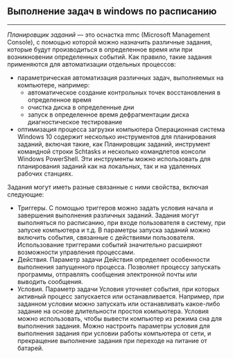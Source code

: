 ## Выполнение задач в windows по расписанию
***
*Планировщик заданий* — это оснастка mmc (Microsoft Management Console), с помощью которой можно назначить различные задания, которые будут производиться в определенное время или при возникновении определенных событий. Как правило, такие задания применяются для автоматизации отдельных процессов:

- параметрическая автоматизация различных задач, выполняемых на компьютере, например:
  - автоматическое создание контрольных точек восстановления в определенное время
  - очистка диска в определенные дни
  - запуск в определенное время дефрагментации диска диагностическое тестирование
 - оптимизация процесса загрузки компьютера
Операционная система Windows 10 содержит несколько инструментов для планирования заданий, включая такие, как Планировщик заданий, инструмент командной строки Schtasks и несколько командлетов консоли Windows PowerShell. Эти инструменты можно использовать для планирования заданий как на локальных, так и на удаленных рабочих станциях.

Задания могут иметь разные связанные с ними свойства, включая следующие:

 - Триггеры. С помощью триггеров можно задать условия начала и завершения выполнения различных заданий. Задания могут выполняться по расписанию, при входе пользователя в систему, при запуске компьютера и т.д. В параметры запуска заданий можно включить события, связанные с действиями пользователя. Использование триггерами событий значительно расширяют возможности управления процессами.
 - Действия. Параметр задачи Действия определяет особенности выполнения запущенного процесса. Позволяет процессу запускать программы, отправлять сообщения электронной почты или выводить сообщения.
 - Условия. Параметр задачи Условия уточняет события, при которых активный процесс запускается или останавливается. Например, при заданном условии можно запускать или останавливать какое-либо задание на основе длительности простоя компьютера. Условия можно использовать, чтобы вывести компьютер из режима сна для выполнения задания. Можно настроить параметры условия для выполнения задания при условии работы компьютера от сети, и прекращение выполнение задания при переходе на питание от батарей.

